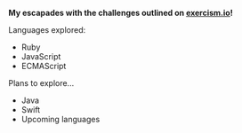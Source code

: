 **My escapades with the challenges outlined on [exercism.io](http://exercism.io/)!**

Languages explored:
* Ruby
* JavaScript
* ECMAScript

Plans to explore...
* Java
* Swift
* Upcoming languages
